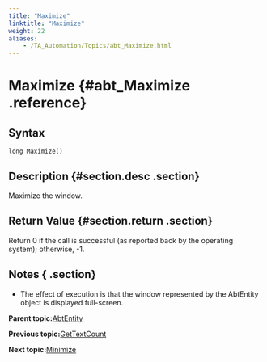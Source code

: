 ```yaml
--- 
title: "Maximize"
linktitle: "Maximize"
weight: 22
aliases: 
    - /TA_Automation/Topics/abt_Maximize.html
---
```

# Maximize {#abt_Maximize .reference}

## Syntax

`long Maximize()`

## Description {#section.desc .section}

Maximize the window.

## Return Value {#section.return .section}

Return 0 if the call is successful \(as reported back by the operating system\); otherwise, -1.

## Notes { .section}

-   The effect of execution is that the window represented by the AbtEntity object is displayed full-screen.

**Parent topic:**[AbtEntity](../../TA_Automation/Topics/abt_AbtEntity.html)

**Previous topic:**[GetTextCount](../../TA_Automation/Topics/abt_AbtGetTextCount_AbtEntity.html)

**Next topic:**[Minimize](../../TA_Automation/Topics/abt_Minimize.html)

